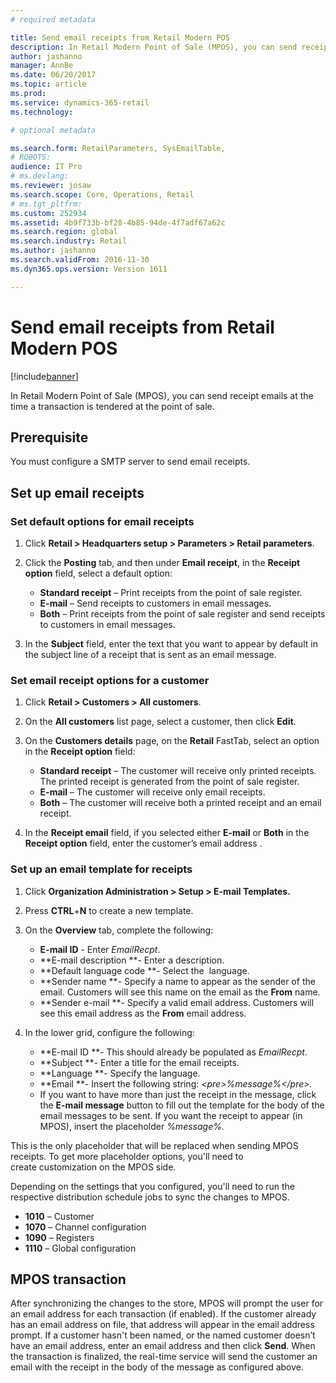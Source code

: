 ```yaml
---
# required metadata

title: Send email receipts from Retail Modern POS
description: In Retail Modern Point of Sale (MPOS), you can send receipt emails at the time a transaction is tendered at the point of sale.  
author: jashanno
manager: AnnBe
ms.date: 06/20/2017
ms.topic: article
ms.prod: 
ms.service: dynamics-365-retail
ms.technology: 

# optional metadata

ms.search.form: RetailParameters, SysEmailTable,
# ROBOTS: 
audience: IT Pro
# ms.devlang: 
ms.reviewer: josaw
ms.search.scope: Core, Operations, Retail
# ms.tgt_pltfrm: 
ms.custom: 252934
ms.assetid: 4b9f733b-bf28-4b85-94de-4f7adf67a62c
ms.search.region: global
ms.search.industry: Retail
ms.author: jashanno
ms.search.validFrom: 2016-11-30
ms.dyn365.ops.version: Version 1611

---
```


# Send email receipts from Retail Modern POS

[!include[banner](includes/banner.md)]


In Retail Modern Point of Sale (MPOS), you can send receipt emails at the time a transaction is tendered at the point of sale.  

Prerequisite
------------

You must configure a SMTP server to send email receipts. 

## Set up email receipts
### Set default options for email receipts

1.  Click **Retail &gt; Headquarters setup &gt; Parameters &gt; Retail parameters**.
2.  Click the **Posting** tab, and then under **Email receipt**, in the **Receipt option** field, select a default option:
    -   **Standard receipt** – Print receipts from the point of sale register.
    -   **E-mail** – Send receipts to customers in email messages.
    -   **Both** – Print receipts from the point of sale register and send receipts to customers in email messages.

3.  In the **Subject** field, enter the text that you want to appear by default in the subject line of a receipt that is sent as an email message.

### Set email receipt options for a customer

1.  Click **Retail &gt; Customers &gt; All customers**.
2.  On the **All customers** list page, select a customer, then click **Edit**.
3.  On the **Customers details** page, on the **Retail** FastTab, select an option in the **Receipt option** field:
    -   **Standard receipt** – The customer will receive only printed receipts. The printed receipt is generated from the point of sale register.
    -   **E-mail** – The customer will receive only email receipts.
    -   **Both** – The customer will receive both a printed receipt and an email receipt.

4.  In the **Receipt email** field, if you selected either **E-mail** or **Both** in the **Receipt option** field, enter the customer’s email address .

### Set up an email template for receipts

1.  Click **Organization Administration &gt; Setup &gt; E-mail Templates.**
2.  Press **CTRL**+**N** to create a new template.
3.  On the **Overview** tab, complete the following:
    -   **E-mail ID** - Enter *EmailRecpt*.
    -   **E-mail description **- Enter a description.
    -   **Default language code **- Select the  language.
    -   **Sender name **- Specify a name to appear as the sender of the email. Customers will see this name on the email as the **From** name.
    -   **Sender e-mail **- Specify a valid email address. Customers will see this email address as the **From** email address.

4.  In the lower grid, configure the following:
    -   **E-mail ID **- This should already be populated as *EmailRecpt*.
    -   **Subject **- Enter a title for the email receipts.
    -   **Language **- Specify the language.
    -   **Email **- Insert the following string: *&lt;pre&gt;%message%&lt;/pre&gt;.*
    -   If you want to have more than just the receipt in the message, click the **E-mail message** button to fill out the template for the body of the email messages to be sent. If you want the receipt to appear (in MPOS), insert the placeholder *%message%.*

This is the only placeholder that will be replaced when sending MPOS receipts. To get more placeholder options, you'll need to create customization on the MPOS side.

Depending on the settings that you configured, you'll need to run the respective distribution schedule jobs to sync the changes to MPOS.

-   **1010** – Customer
-   **1070** – Channel configuration
-   **1090** – Registers
-   **1110** – Global configuration

## MPOS transaction
After synchronizing the changes to the store, MPOS will prompt the user for an email address for each transaction (if enabled). If the customer already has an email address on file, that address will appear in the email address prompt. If a customer hasn't been named, or the named customer doesn’t have an email address, enter an email address and then click **Send**. When the transaction is finalized, the real-time service will send the customer an email with the receipt in the body of the message as configured above.



